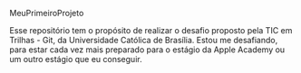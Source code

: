 MeuPrimeiroProjeto

Esse repositório tem o propósito de realizar o desafio proposto pela TIC em Trilhas - Git, da Universidade Católica de Brasília. Estou me desafiando, para estar cada vez mais preparado para o estágio da Apple Academy ou um outro estágio que eu conseguir.